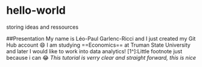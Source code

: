 # hello-world
storing ideas and ressources

##Presentation
My name is Léo-Paul Garlenc-Ricci and I just created my Git Hub account 😄
I am studying ==Economics== at Truman State University and later I would like to work into data analytics!
[1^]:Little footnote just because i can 😂
*This tutorial is verry clear and straight forward, this is nice*
